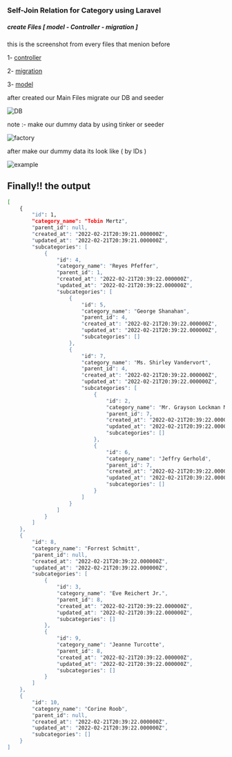 <h3> Self-Join Relation for Category using Laravel </h3>
<h5>create Files [ model - Controller - migration ]</h5>
<p> this is the screenshot from every files that menion before</p>

1- [controller](https://user-images.githubusercontent.com/62992225/155034850-fa2f2949-fd4e-4f33-a4a0-957efbb68e0a.png)

2- [migration](https://user-images.githubusercontent.com/62992225/155034854-e968df07-b047-41b1-84c1-ddcaa46afb45.png)

3- [model](https://user-images.githubusercontent.com/62992225/155034855-9231df9c-97ec-4137-b3a1-47c2c16b18b6.png)

after created our Main Files migrate our DB and seeder

![DB](https://user-images.githubusercontent.com/62992225/155035385-65edcc8f-a412-4a1d-8e57-df6355770ec2.png)

note :- make our dummy data by using tinker or seeder

![factory](https://user-images.githubusercontent.com/62992225/155035388-90db4296-14ba-4df0-ab09-a29431159245.png)

after make our dummy data its look like ( by IDs )


![example](https://user-images.githubusercontent.com/62992225/155035554-fdf44d94-b98f-47aa-b925-36c83e4c10a7.png)


<h2>Finally!! the <link href="#output.json">output</link> </h2> 

```sh
[
    {
        "id": 1,
        "category_name": "Tobin Mertz",
        "parent_id": null,
        "created_at": "2022-02-21T20:39:21.000000Z",
        "updated_at": "2022-02-21T20:39:21.000000Z",
        "subcategories": [
            {
                "id": 4,
                "category_name": "Reyes Pfeffer",
                "parent_id": 1,
                "created_at": "2022-02-21T20:39:22.000000Z",
                "updated_at": "2022-02-21T20:39:22.000000Z",
                "subcategories": [
                    {
                        "id": 5,
                        "category_name": "George Shanahan",
                        "parent_id": 4,
                        "created_at": "2022-02-21T20:39:22.000000Z",
                        "updated_at": "2022-02-21T20:39:22.000000Z",
                        "subcategories": []
                    },
                    {
                        "id": 7,
                        "category_name": "Ms. Shirley Vandervort",
                        "parent_id": 4,
                        "created_at": "2022-02-21T20:39:22.000000Z",
                        "updated_at": "2022-02-21T20:39:22.000000Z",
                        "subcategories": [
                            {
                                "id": 2,
                                "category_name": "Mr. Grayson Lockman MD",
                                "parent_id": 7,
                                "created_at": "2022-02-21T20:39:22.000000Z",
                                "updated_at": "2022-02-21T20:39:22.000000Z",
                                "subcategories": []
                            },
                            {
                                "id": 6,
                                "category_name": "Jeffry Gerhold",
                                "parent_id": 7,
                                "created_at": "2022-02-21T20:39:22.000000Z",
                                "updated_at": "2022-02-21T20:39:22.000000Z",
                                "subcategories": []
                            }
                        ]
                    }
                ]
            }
        ]
    },
    {
        "id": 8,
        "category_name": "Forrest Schmitt",
        "parent_id": null,
        "created_at": "2022-02-21T20:39:22.000000Z",
        "updated_at": "2022-02-21T20:39:22.000000Z",
        "subcategories": [
            {
                "id": 3,
                "category_name": "Eve Reichert Jr.",
                "parent_id": 8,
                "created_at": "2022-02-21T20:39:22.000000Z",
                "updated_at": "2022-02-21T20:39:22.000000Z",
                "subcategories": []
            },
            {
                "id": 9,
                "category_name": "Jeanne Turcotte",
                "parent_id": 8,
                "created_at": "2022-02-21T20:39:22.000000Z",
                "updated_at": "2022-02-21T20:39:22.000000Z",
                "subcategories": []
            }
        ]
    },
    {
        "id": 10,
        "category_name": "Corine Roob",
        "parent_id": null,
        "created_at": "2022-02-21T20:39:22.000000Z",
        "updated_at": "2022-02-21T20:39:22.000000Z",
        "subcategories": []
    }
]
```
